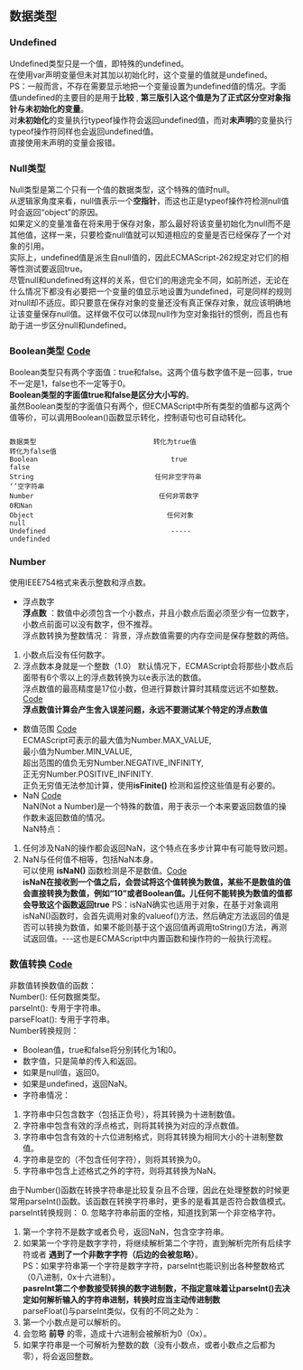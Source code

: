 ## 数据类型  
### Undefined  
Undefined类型只是一个值，即特殊的undefined。  
在使用var声明变量但未对其加以初始化时，这个变量的值就是undefined。  
PS：一般而言，不存在需要显示地把一个变量设置为undefined值的情况。字面值undefined的主要目的是用于**比较** ,  **第三版引入这个值是为了正式区分空对象指针与未初始化的变量**。  
对**未初始化**的变量执行typeof操作符会返回undefined值，而对**未声明**的变量执行typeof操作符同样也会返回undefined值。  
直接使用未声明的变量会报错。  
### Null类型  
Null类型是第二个只有一个值的数据类型，这个特殊的值时null。  
从逻辑家角度来看，null值表示一个**空指针**，而这也正是typeof操作符检测null值时会返回“object”的原因。  
如果定义的变量准备在将来用于保存对象，那么最好将该变量初始化为null而不是其他值，这样一来，只要检查null值就可以知道相应的变量是否已经保存了一个对象的引用。  
实际上，undefined值是派生自null值的，因此ECMAScript-262规定对它们的相等性测试要返回true。  
尽管null和undefined有这样的关系，但它们的用途完全不同，如前所述，无论在什么情况下都没有必要把一个变量的值显示地设置为undefined，可是同样的规则对null却不适应。即只要意在保存对象的变量还没有真正保存对象，就应该明确地让该变量保存null值。这样做不仅可以体现null作为空对象指针的惯例，而且也有助于进一步区分null和undefined。  
### Boolean类型  [Code](https://github.com/yuanxuzhang/javascript-test/blob/master/basic-concept/code/BooleanFunction.js)  
Boolean类型只有两个字面值：true和false。这两个值与数字值不是一回事，true不一定是1，false也不一定等于0。  
**Boolean类型的字面值true和false是区分大小写的**。  
虽然Boolean类型的字面值只有两个，但ECMAScript中所有类型的值都与这两个值等价，可以调用Boolean()函数显示转化，控制语句也可自动转化。  
#####
    数据类型                             转化为true值                                 转化为false值
    Boolean                                 true                                         false
    String                              任何非空字符串                                 ‘’空字符串
    Number                               任何非零数字                                     0和Nan
    Object                                 任何对象                                        null
    Undefined                               -----                                      undefinded
### Number  
使用IEEE754格式来表示整数和浮点数。  
- 浮点数字   
**浮点数** ：数值中必须包含一个小数点，并且小数点后面必须至少有一位数字，小数点前面可以没有数字，但不推荐。  
浮点数转换为整数情况：
背景，浮点数值需要的内存空间是保存整数的两倍。  
1. 小数点后没有任何数字。  
2. 浮点数本身就是一个整数（1.0）
默认情况下，ECMAScript会将那些小数点后面带有6个零以上的浮点数转换为以e表示法的数值。  
浮点数值的最高精度是17位小数，但进行算数计算时其精度远远不如整数。[Code](https://github.com/yuanxuzhang/javascript-test/blob/master/basic-concept/code/FloatOperation.js)    
**浮点数值计算会产生舍入误差问题，永远不要测试某个特定的浮点数值**
- 数值范围   [Code](https://github.com/yuanxuzhang/javascript-test/blob/master/basic-concept/code/NumberScope.js)  
ECMAScript可表示的最大值为Number.MAX_VALUE,  
                 最小值为Number.MIN_VALUE,  
超出范围的值负无穷Number.NEGATIVE_INFINITY,  
           正无穷Number.POSITIVE_INFINITY.  
正负无穷值无法参加计算，使用**isFinite()** 检测和监控这些值是有必要的。  
- NaN  [Code](https://github.com/yuanxuzhang/javascript-test/blob/master/basic-concept/code/IsNaNFunction.js)  
NaN(Not a Number)是一个特殊的数值，用于表示一个本来要返回数值的操作数未返回数值的情况。  
NaN特点：  
1. 任何涉及NaN的操作都会返回NaN，这个特点在多步计算中有可能导致问题。  
2. NaN与任何值不相等，包括NaN本身。  
可以使用 **isNaN()** 函数检测是不是数值。[Code]()  
**isNaN在接收到一个值之后，会尝试将这个值转换为数值，某些不是数值的值会直接转换为数值，例如“10”或者Boolean值。儿任何不能转换为数值的值都会导致这个函数返回true** 
PS：isNaN确实也适用于对象，在基于对象调用isNaN()函数时，会首先调用对象的valueof()方法，然后确定方法返回的值是否可以转换为数值，如果不能则基于这个返回值再调用toString()方法，再测试返回值。---这也是ECMAScript中内置函数和操作符的一般执行流程。 
### 数值转换  [Code](https://github.com/yuanxuzhang/javascript-test/blob/master/basic-concept/code/NumberConvert.js)  
非数值转换数值的函数：  
Number(): 任何数据类型。  
parseInt(): 专用于字符串。  
parseFloat(): 专用于字符串。  
Number转换规则：  
- Boolean值，true和false将分别转化为1和0。  
- 数字值，只是简单的传入和返回。  
- 如果是null值，返回0。
- 如果是undefined，返回NaN。
- 字符串情况：  
1. 字符串中只包含数字（包括正负号），将其转换为十进制数值。  
2. 字符串中包含有效的浮点格式，则将其转换为对应的浮点数值。  
3. 字符串中包含有效的十六位进制格式，则将其转换为相同大小的十进制整数值。  
4. 字符串是空的（不包含任何字符），则将其转换为0。  
5. 字符串中包含上述格式之外的字符，则将其转换为NaN。      

由于Number()函数在转换字符串是比较复杂且不合理，因此在处理整数的时候更常用parseInt()函数。该函数在转换字符串时，更多的是看其是否符合数值模式。
parseInt转换规则：
0. 忽略字符串前面的空格，知道找到第一个非空格字符。  
1. 第一个字符不是数字或者负号，返回NaN，包含空字符串。  
2. 如果第一个字符是数字字符，将继续解析第二个字符，直到解析完所有后续字符或者 **遇到了一个非数字字符（后边的会被忽略）**。  
PS：如果字符串第一个字符是数字字符，parseInt也能识别出各种整数格式（0八进制，0x十六进制）。  
**pasreInt第二个参数接受转换的数字进制数，不指定意味着让parseInt()去决定如何解析输入的字符串进制，转换时应当主动传进制数**  
parseFloat()与parseInt类似，仅有的不同之处为：  
1. 第一个小数点是可以解析的。  
2. 会忽略 **前导** 的零，造成十六进制会被解析为0（0x）。  
3. 如果字符串是一个可解析为整数的数（没有小数点，或者小数点之后都为零），将会返回整数。  

